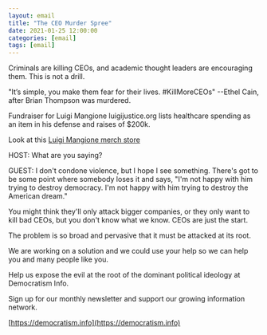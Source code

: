 ```yaml
---
layout: email
title: "The CEO Murder Spree"
date: 2021-01-25 12:00:00
categories: [email]
tags: [email]
---
```

Criminals are killing CEOs, and academic thought leaders are encouraging them. This is not a drill.

"It’s simple, you make them fear for their lives. #KillMoreCEOs" --Ethel Cain, after Brian Thompson was murdered.

Fundraiser for Luigi Mangione luigijustice.org lists healthcare spending as an item in his defense and raises of $200k.

Look at this [Luigi Mangione merch store](https://luigimangionestore.com/)

HOST: What are you saying?

GUEST: I don't condone violence, but I hope I see something. There's got to be some point where somebody loses it and says, "I'm not happy with him trying to destroy democracy. I'm not happy with him trying to destroy the American dream."

You might think they'll only attack bigger companies, or they only want to kill bad CEOs, but you don't know what we know. CEOs are just the start.

The problem is so broad and pervasive that it must be attacked at its root.

We are working on a solution and we could use your help so we can help you and many people like you.

Help us expose the evil at the root of the dominant political ideology at Democratism Info.

Sign up for our monthly newsletter and support our growing information network.

[https://democratism.info](https://democratism.info)